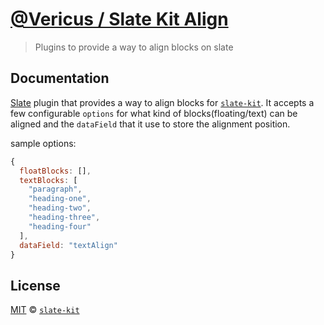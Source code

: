 # [@Vericus / Slate Kit Align](https://github.com/Vericus/slate-kit/tree/master/packages/plugins-align)

> Plugins to provide a way to align blocks on slate

## Documentation

<!-- %docs
title: Slate Kit Align
-->

[Slate](https://github.com/ianstormtaylor/slate) plugin that provides a way to align blocks for [`slate-kit`](https://github.com/Vericus/slate-kit).
It accepts a few configurable `options` for what kind of blocks(floating/text) can be aligned and the `dataField` that it use to store the alignment position.

sample options:

```js
{
  floatBlocks: [],
  textBlocks: [
    "paragraph",
    "heading-one",
    "heading-two",
    "heading-three",
    "heading-four"
  ],
  dataField: "textAlign"
}
```

<!-- %enddocs -->

## License

[MIT](./LICENSE.txt) &copy; [`slate-kit`](https://github.com/Vericus/slate-kit)
